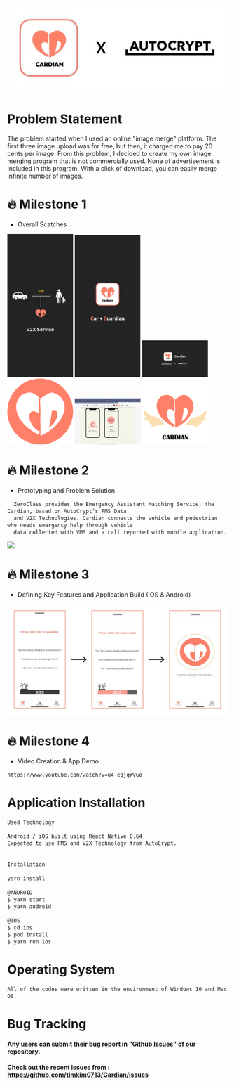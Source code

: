 
<p align="center">
  <img src = "https://github.com/timkim0713/Cardian/blob/master/images/autocryptXcardinal.jpeg" width="auto">
</p>

# Problem Statement
The problem started when I used an online "image merge" platform. The first three image upload was for free, but then, it charged me to pay 20 cents per image. From this problem, I decided to create my own image merging program that is not commercially used. None of advertisement is included in this program. With a click of download, you can easily merge infinite number of images.

# 🔥 Milestone 1 

  - Overall Scatches


<img src = "https://github.com/timkim0713/Cardian/blob/master/images/KakaoTalk_Photo_2021-05-23-13-57-05-1.jpeg" width="150px">    <img src = "https://github.com/timkim0713/Cardian/blob/master/images/KakaoTalk_Photo_2021-05-23-13-57-05-2.jpeg" width="150px">    <img src = "https://github.com/timkim0713/Cardian/blob/master/images/KakaoTalk_Photo_2021-05-23-13-57-05-3.jpeg" width="150px">   <img src = "https://github.com/timkim0713/Cardian/blob/master/images/KakaoTalk_Photo_2021-05-23-13-57-05-4.png" width="150px">   <img src = "https://github.com/timkim0713/Cardian/blob/master/images/KakaoTalk_Photo_2021-05-23-13-57-05-5.jpeg" width="150px">   <img src = "https://github.com/timkim0713/Cardian/blob/master/images/KakaoTalk_Photo_2021-05-23-13-57-05-6.png" width="150px">

# 🔥 Milestone 2

  - Prototyping and Problem Solution
```
  ZeroClass provides the Emergency Assistant Matching Service, the Cardian, based on AutoCrypt’s FMS Data 
  and V2X Technologies. Cardian connects the vehicle and pedestrian who needs emergency help through vehicle 
  data collected with VMS and a call reported with mobile application.
```
<img src = "https://github.com/timkim0713/Cardian/blob/master/images/스크린샷 2021-05-23 오후 2.22.20.png" width="auto">

# 🔥 Milestone 3
  - Defining Key Features and Application Build (IOS & Android)
  
<img src = "https://github.com/timkim0713/Cardian/blob/master/images/app_features.jpeg" width="auto">

# 🔥 Milestone 4
  - Video Creation & App Demo
```
https://www.youtube.com/watch?v=u4-eqjqWVGo
```
# Application Installation
```
Used Technology

Android / iOS built using React Native 0.64
Expected to use FMS and V2X Technology from AutoCrypt.


Installation

yarn install

@ANDROID
$ yarn start
$ yarn android

@IOS
$ cd ios
$ pod install
$ yarn run ios
```
# Operating System
```
All of the codes were written in the environment of Windows 10 and Mac OS.
```

# Bug Tracking

#### Any users can submit their bug report in "Github Issues" of our repository. 
#### Check out the recent issues from : https://github.com/timkim0713/Cardian/issues
